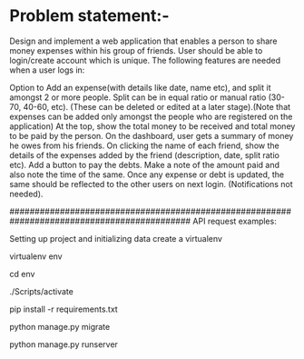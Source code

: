 # Problem statement:-
Design and implement a web application that enables a person to share money expenses within his group of friends. User should be able to login/create account which is unique. The following features are needed when a user logs in:

Option to Add an expense(with details like date, name etc), and split it amongst 2 or more people. Split can be in equal ratio or manual ratio (30-70, 40-60, etc). (These can be deleted or edited at a later stage).(Note that expenses can be added only amongst the people who are registered on the application)
At the top, show the total money to be received and total money to be paid by the person.
On the dashboard, user gets a summary of money he owes from his friends.
On clicking the name of each friend, show the details of the expenses added by the friend (description, date, split ratio etc).
Add a button to pay the debts. Make a note of the amount paid and also note the time of the same.
Once any expense or debt is updated, the same should be reflected to the other users on next login. (Notifications not needed).

############################################################################################ API request examples:

Setting up project and initializing data
create a virtualenv

virtualenv env

cd env

./Scripts/activate

pip install -r requirements.txt

python manage.py migrate

python manage.py runserver
